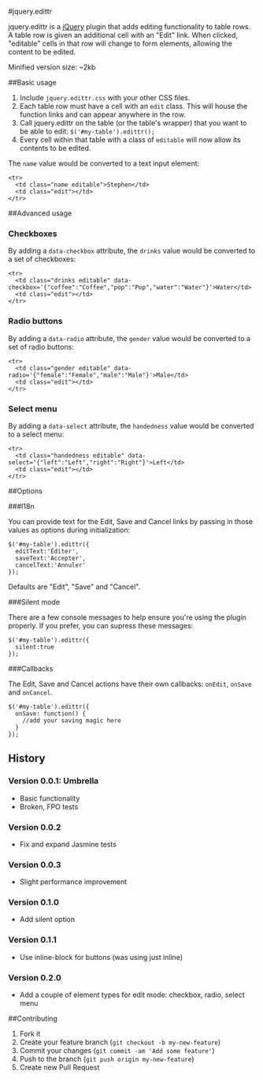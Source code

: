 #jquery.edittr

jquery.edittr is a [jQuery](http://www.jquery.com/) plugin that adds editing functionality to table rows. A table row is given an additional cell with an "Edit" link. When clicked, "editable" cells in that row will change to form elements, allowing the content to be edited.

Minified version size: ~2kb

##Basic usage

1. Include `jquery.edittr.css` with your other CSS files.
2. Each table row must have a cell with an `edit` class. This will house the function links and can appear anywhere in the row.
3. Call jquery.edittr on the table (or the table's wrapper) that you want to be able to edit: `$('#my-table').edittr();`
4. Every cell within that table with a class of `editable` will now allow its contents to be edited.

The `name` value would be converted to a text input element:
```
<tr>
  <td class="name editable">Stephen</td>
  <td class="edit"></td>
</tr>
```

##Advanced usage

### Checkboxes

By adding a `data-checkbox` attribute, the `drinks` value would be converted to a set of checkboxes:
```
<tr>
  <td class="drinks editable" data-checkbox='{"coffee":"Coffee","pop":"Pop","water":"Water"}'>Water</td>
  <td class="edit"></td>
</tr>
```

### Radio buttons

By adding a `data-radio` attribute, the `gender` value would be converted to a set of radio buttons:
```
<tr>
  <td class="gender editable" data-radio='{"female":"Female","male":"Male"}'>Male</td>
  <td class="edit"></td>
</tr>
```

### Select menu

By adding a `data-select` attribute, the `handedness` value would be converted to a select menu:
```
<tr>
  <td class="handedness editable" data-select='{"left":"Left","right":"Right"}'>Left</td>
  <td class="edit"></td>
</tr>
```

##Options

###I18n

You can provide text for the Edit, Save and Cancel links by passing in those values as options during initialization:
```
$('#my-table').edittr({
  editText:'Éditer',
  saveText:'Accepter',
  cancelText:'Annuler'
});
```
Defaults are "Edit", "Save" and "Cancel".

###Silent mode

There are a few console messages to help ensure you're using the plugin properly. If you prefer, you can supress these messages:
```
$('#my-table').edittr({
  silent:true
});
```

###Callbacks

The Edit, Save and Cancel actions have their own callbacks: `onEdit`, `onSave` and `onCancel`.

```
$('#my-table').edittr({
  onSave: function() {
    //add your saving magic here
  }
});
```

## History

### Version 0.0.1: Umbrella

* Basic functionality
* Broken, FPO tests

### Version 0.0.2

* Fix and expand Jasmine tests

### Version 0.0.3

* Slight performance improvement

### Version 0.1.0

* Add silent option

### Version 0.1.1

* Use inline-block for buttons (was using just inline)

### Version 0.2.0

* Add a couple of element types for edit mode: checkbox, radio, select menu

##Contributing

1. Fork it
2. Create your feature branch (`git checkout -b my-new-feature`)
3. Commit your changes (`git commit -am 'Add some feature'`)
4. Push to the branch (`git push origin my-new-feature`)
5. Create new Pull Request
